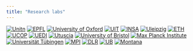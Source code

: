 ```yaml
---
title: "Research labs"
---
```


[![Unitn](unitn.webp)](http://dit.unitn.it/%7Erslab)
[![EPFL](epfl.webp)](http://devis.tuia.googlepages.com/)
[![University of Oxford](uoxford.webp)](http://www.stats.ox.ac.uk/~sejdinov)
[![UIT](uit.webp)](https://en.uit.no/ansatte/person?p_document_id=41060)
[![INSA](insa.webp)](http://asi.insa-rouen.fr/)
[![Uleipzig](uleipzig.webp)](https://rsc4earth.de/)
[![ETH](eth.webp)](https://iac.ethz.ch/group/climate-physics.html)
[![UCOP](ucop.webp)](http://web.math.ku.dk/~peters/)
[![UEDI](uedi.webp)](https://michaelgutmann.github.io/)
[![Utuscia](utuscia.webp)](http://www.cmcc.it/people/papale-dario)
[![University of Bristol](ubristol.webp)](http://www.raulsantosrodriguez.com/)
[![Max Planck Institute](MPG_IS_logo.webp)](http://ei.is.tuebingen.mpg.de/)
[![Universität Tübingen](UniversitaetTuebingen_WortBildMarke.webp)](http://bethgelab.org/)
[![MPI](MPInewlogo.webp)](https://www.bgc-jena.mpg.de/bgi/index.php/Main/HomePage)
[![DLR](dlr.webp)](https://climateinformaticslab.com/about/)
[![UB](ub.webp)](http://www.pa.op.dlr.de/~/VeronikaEyring/)
[![Montana](montana.webp)](http://www.ntsg.umt.edu/)